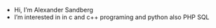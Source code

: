 - Hi, I’m Alexander Sandberg
- I’m interested in in c and c++ programing and python also PHP SQL
<!---
SandbergAlexander/SandbergAlexander is a ✨ special ✨ repository because its `README.md` (this file) appears on your GitHub profile.
You can click the Preview link to take a look at your changes.
--->
